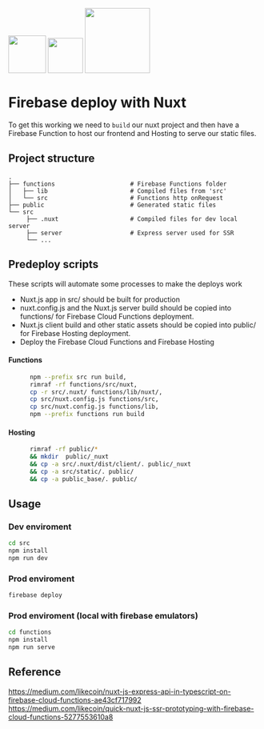 
 <img width="75" src="https://firebase.google.com/downloads/brand-guidelines/SVG/logo-logomark.svg?hl=pt-br"/> <img width="70" src="https://upload.wikimedia.org/wikipedia/commons/thumb/9/9e/Plus_symbol.svg/500px-Plus_symbol.svg.png"/>  <img width="130" src="https://nuxtjs.org/logos/nuxt-icon.png"/>


# Firebase deploy with Nuxt

To get this working we need to `build` our nuxt project and then have a Firebase Function to host our frontend and Hosting to serve our static files.
## Project structure

    .
    ├── functions                     # Firebase Functions folder
    │   ├── lib                       # Compiled files from 'src'         
    │   └── src                       # Functions http onRequest            
    ├── public                        # Generated static files               
    └── src   
         ├── .nuxt                    # Compiled files for dev local server      
         ├── server                   # Express server used for SSR       
         └── ...                                 
  
## Predeploy scripts
These scripts will automate some processes to make the deploys work

* Nuxt.js app in src/ should be built for production
* nuxt.config.js and the Nuxt.js server build should be copied into functions/ for Firebase Cloud Functions deployment.
* Nuxt.js client build and other static assets should be copied into public/ for Firebase Hosting deployment.
* Deploy the Firebase Cloud Functions and Firebase Hosting

#### Functions
```bash
      npm --prefix src run build,
      rimraf -rf functions/src/nuxt,
      cp -r src/.nuxt/ functions/lib/nuxt/,
      cp src/nuxt.config.js functions/src,
      cp src/nuxt.config.js functions/lib,
      npm --prefix functions run build
```
#### Hosting

```bash
      rimraf -rf public/*
      && mkdir  public/_nuxt 
      && cp -a src/.nuxt/dist/client/. public/_nuxt 
      && cp -a src/static/. public/ 
      && cp -a public_base/. public/

```

## Usage

### Dev enviroment

```bash
cd src
npm install
npm run dev
```
### Prod enviroment

```bash
firebase deploy
```

### Prod enviroment (local with firebase emulators)

```bash
cd functions
npm install
npm run serve
```

## Reference

https://medium.com/likecoin/nuxt-js-express-api-in-typescript-on-firebase-cloud-functions-ae43cf717992
https://medium.com/likecoin/quick-nuxt-js-ssr-prototyping-with-firebase-cloud-functions-5277553610a8

